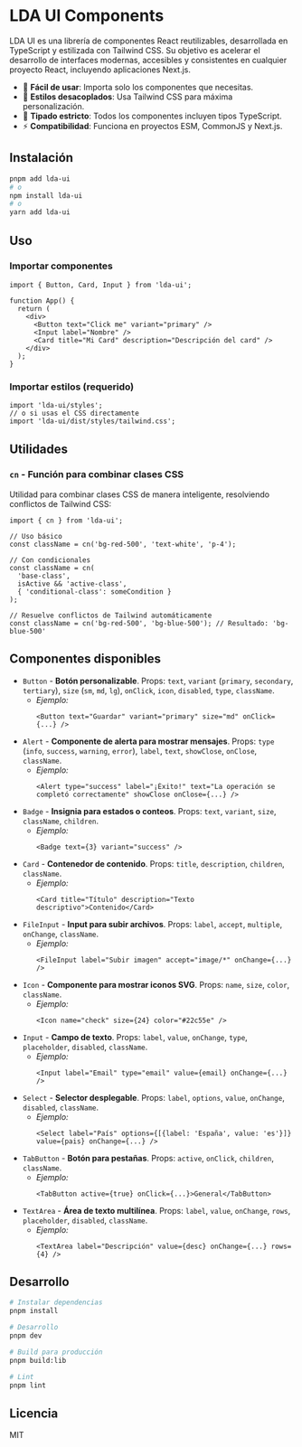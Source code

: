 # LDA UI Components

LDA UI es una librería de componentes React reutilizables, desarrollada en TypeScript y estilizada con Tailwind CSS. Su objetivo es acelerar el desarrollo de interfaces modernas, accesibles y consistentes en cualquier proyecto React, incluyendo aplicaciones Next.js.

- 🚀 **Fácil de usar**: Importa solo los componentes que necesitas.
- 🎨 **Estilos desacoplados**: Usa Tailwind CSS para máxima personalización.
- 🧩 **Tipado estricto**: Todos los componentes incluyen tipos TypeScript.
- ⚡ **Compatibilidad**: Funciona en proyectos ESM, CommonJS y Next.js.

## Instalación

```bash
pnpm add lda-ui
# o
npm install lda-ui
# o
yarn add lda-ui
```

## Uso

### Importar componentes

```tsx
import { Button, Card, Input } from 'lda-ui';

function App() {
  return (
    <div>
      <Button text="Click me" variant="primary" />
      <Input label="Nombre" />
      <Card title="Mi Card" description="Descripción del card" />
    </div>
  );
}
```

### Importar estilos (requerido)

```tsx
import 'lda-ui/styles';
// o si usas el CSS directamente
import 'lda-ui/dist/styles/tailwind.css';
```

## Utilidades

### `cn` - Función para combinar clases CSS

Utilidad para combinar clases CSS de manera inteligente, resolviendo conflictos de Tailwind CSS:

```tsx
import { cn } from 'lda-ui';

// Uso básico
const className = cn('bg-red-500', 'text-white', 'p-4');

// Con condicionales
const className = cn(
  'base-class',
  isActive && 'active-class',
  { 'conditional-class': someCondition }
);

// Resuelve conflictos de Tailwind automáticamente
const className = cn('bg-red-500', 'bg-blue-500'); // Resultado: 'bg-blue-500'
```

## Componentes disponibles

- `Button` - **Botón personalizable**. Props: `text`, `variant` (`primary`, `secondary`, `tertiary`), `size` (`sm`, `md`, `lg`), `onClick`, `icon`, `disabled`, `type`, `className`.
  - _Ejemplo:_
    ```tsx
    <Button text="Guardar" variant="primary" size="md" onClick={...} />
    ```
- `Alert` - **Componente de alerta para mostrar mensajes**. Props: `type` (`info`, `success`, `warning`, `error`), `label`, `text`, `showClose`, `onClose`, `className`.
  - _Ejemplo:_
    ```tsx
    <Alert type="success" label="¡Éxito!" text="La operación se completó correctamente" showClose onClose={...} />
    ```
- `Badge` - **Insignia para estados o conteos**. Props: `text`, `variant`, `size`, `className`, `children`.
  - _Ejemplo:_
    ```tsx
    <Badge text={3} variant="success" />
    ```
- `Card` - **Contenedor de contenido**. Props: `title`, `description`, `children`, `className`.
  - _Ejemplo:_
    ```tsx
    <Card title="Título" description="Texto descriptivo">Contenido</Card>
    ```
- `FileInput` - **Input para subir archivos**. Props: `label`, `accept`, `multiple`, `onChange`, `className`.
  - _Ejemplo:_
    ```tsx
    <FileInput label="Subir imagen" accept="image/*" onChange={...} />
    ```
- `Icon` - **Componente para mostrar iconos SVG**. Props: `name`, `size`, `color`, `className`.
  - _Ejemplo:_
    ```tsx
    <Icon name="check" size={24} color="#22c55e" />
    ```
- `Input` - **Campo de texto**. Props: `label`, `value`, `onChange`, `type`, `placeholder`, `disabled`, `className`.
  - _Ejemplo:_
    ```tsx
    <Input label="Email" type="email" value={email} onChange={...} />
    ```
- `Select` - **Selector desplegable**. Props: `label`, `options`, `value`, `onChange`, `disabled`, `className`.
  - _Ejemplo:_
    ```tsx
    <Select label="País" options={[{label: 'España', value: 'es'}]} value={pais} onChange={...} />
    ```
- `TabButton` - **Botón para pestañas**. Props: `active`, `onClick`, `children`, `className`.
  - _Ejemplo:_
    ```tsx
    <TabButton active={true} onClick={...}>General</TabButton>
    ```
- `TextArea` - **Área de texto multilínea**. Props: `label`, `value`, `onChange`, `rows`, `placeholder`, `disabled`, `className`.
  - _Ejemplo:_
    ```tsx
    <TextArea label="Descripción" value={desc} onChange={...} rows={4} />
    ```

## Desarrollo

```bash
# Instalar dependencias
pnpm install

# Desarrollo
pnpm dev

# Build para producción
pnpm build:lib

# Lint
pnpm lint
```

## Licencia

MIT
